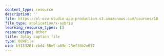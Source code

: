 ```yaml
---
content_type: resource
description: ''
file: https://ol-ocw-studio-app-production.s3.amazonaws.com/courses/18-02-multivariable-calculus-fall-2007/b511320fcbd408e9a89c25ef30b2e637_PnPIqh7Frlw.srt
file_type: application/x-subrip
learning_resource_types: []
resourcetype: Other
title: 3play caption file
type: OCWFile
uid: b511320f-cbd4-08e9-a89c-25ef30b2e637
---
```

